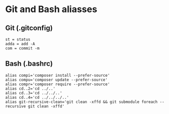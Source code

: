 # Git and Bash aliasses

## Git (.gitconfig)
```
st = status
adda = add -A
com = commit -m
```

## Bash (.bashrc)
```
alias compi='composer install --prefer-source'
alias compu='composer update --prefer-source'
alias compr='composer require --prefer-source'
alias cd..2='cd ../..'
alias cd..3='cd ../../..'
alias cd..4='cd ../../../..'
alias git-recursive-clean='git clean -xffd && git submodule foreach --recursive git clean -xffd'
```
